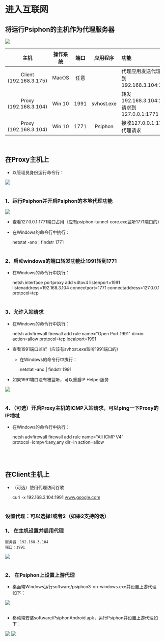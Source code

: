 # 进入互联网

## 将运行Psiphon的主机作为代理服务器

<img src="images/Psiphon代理部署图">



| 主机 | 操作系统 | 端口 | 应用程序 | 功能 |
| :--: | :---: | :---: |  :---:| :--- |
| Client (192.168.3.175) | MacOS | 任意 | | 代理应用发送代理请求到192.168.3.104:1991 |
| Proxy (192.168.3.104) | Win 10 | 1991 | svhost.exe | 转发192.168.3.104:1991请求到127.0.0.1:1771 |
|Proxy (192.168.3.104) | Win 10 | 1771 |Psiphon | 接收127.0.0.1:1771代理请求 |

<br>

## 在Proxy主机上
- 以管理员身份运行命令行：
<img src='images/run-cmd-as-admin.png'>
<br><br>

### 1、运行Psiphon并开启Psiphon的本地代理功能

<img src="images/psiphon本地代理.png">


- 查看127.0.0.1:1771端口占用（应有psiphon-tunnel-core.exe监听1771端口的）
- 在Windows的命令行中执行：

    netstat -ano | findstr 1771
<br><br>

### 2、启动windows的端口转发功能让1991转到1771
- 在Windows的命令行中执行：

    netsh interface portproxy add v4tov4 listenport=1991 listenaddress=192.168.3.104 connectport=1771 connectaddress=127.0.0.1 protocol=tcp
<br><br>

### 3、允许入站请求
- 在Windows的命令行中执行：

    netsh advfirewall firewall add rule name="Open Port 1991" dir=in action=allow protocol=tcp localport=1991
- 查看1991端口监听（应该有svhost.exe监听1991端口的）
    -   在Windows的命令行中执行：

        netstat -ano | findstr 1991
    
- 如果1991端口没有被监听，可以重启IP Helper服务
<img src="images/IP Helper.png">
<br><br>

### 4、（可选）开启Proxy主机的ICMP入站请求，可以ping一下Proxy的IP地址
- 在Windows的命令行中执行：
    
    netsh advfirewall firewall add rule name="All ICMP V4" protocol=icmpv4:any,any dir=in action=allow
<br><br>
<br><br>


## 在Client主机上
- （可选）使用代理访问谷歌

    curl -x 192.168.3.104:1991 www.google.com
<br><br>

### 设置代理：可以选择1或者2（如果2支持的话）

### 1、 在主机设置并启用代理
    服务器：192.168.3.104
    端口：1991
<img src='images/MacOS代理.png'>
<br><br>

### 2、 在Psiphon上设置上游代理
- 桌面端Windows运行software/psiphon3-on-windows.exe并设置上游代理如下：
<img src='images/Psiphon上游代理.png'>
<br><br>

- 移动端安装software/PsiphonAndroid.apk，运行Psiphon并设置上游代理如下：
<img src='images/psiphon-android-1.png'>
<img src='images/psiphon-android-2.png'>


